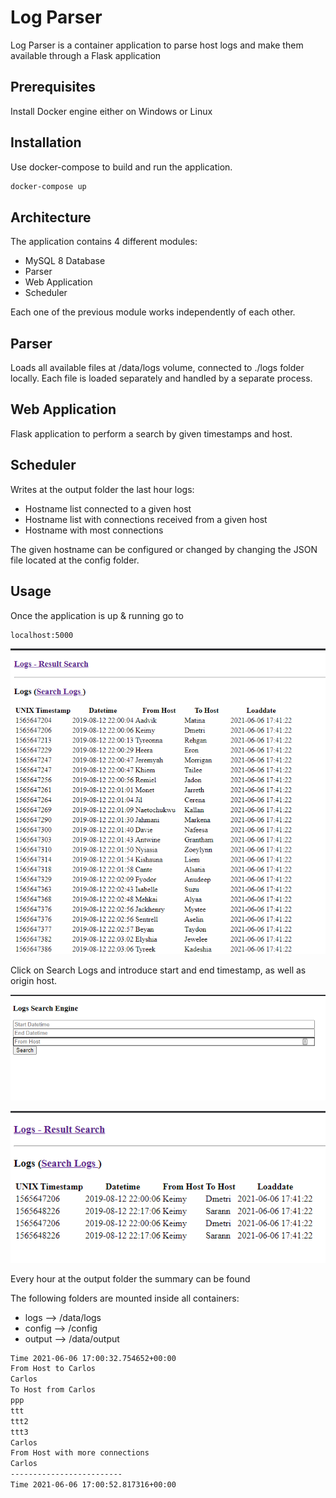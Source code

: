 # Log Parser

Log Parser is a container application to parse host logs and make them available through a Flask application

## Prerequisites

Install Docker engine either on Windows or Linux

## Installation

Use docker-compose to build and run the application.

```bash
docker-compose up
```
## Architecture

The application contains 4 different modules:
 - MySQL 8 Database
 - Parser 
 - Web Application
 - Scheduler

Each one of the previous module works independently of each other.

## Parser
Loads all available files at /data/logs volume, connected to ./logs folder locally. Each file is loaded separately and handled by a separate process.

## Web Application
Flask application to perform a search by given timestamps and host.

## Scheduler
Writes at the output folder the last hour logs:
 - Hostname list connected to a given host
 - Hostname list with connections received from a given host
 - Hostname with most connections

The given hostname can be configured or changed by changing the JSON file located at the config folder.

## Usage

Once the application is up & running go to 
```bash
localhost:5000
```
![Main Screen](https://github.com/AndroidAppsNMEX/log_parser/blob/main/images/main_screen.PNG)


Click on Search Logs and introduce start and end timestamp, as well as origin host.

![Search Engine](https://github.com/AndroidAppsNMEX/log_parser/blob/main/images/search_engine.png)

![Results](https://github.com/AndroidAppsNMEX/log_parser/blob/main/images/results.png)

Every hour at the output folder the summary can be found

The following folders are mounted inside all containers:
   - logs --> /data/logs
   - config --> /config
   - output --> /data/output

```bash
Time 2021-06-06 17:00:32.754652+00:00
From Host to Carlos
Carlos
To Host from Carlos
ppp
ttt
ttt2
ttt3
Carlos
From Host with more connections
Carlos
-------------------------
Time 2021-06-06 17:00:52.817316+00:00
```